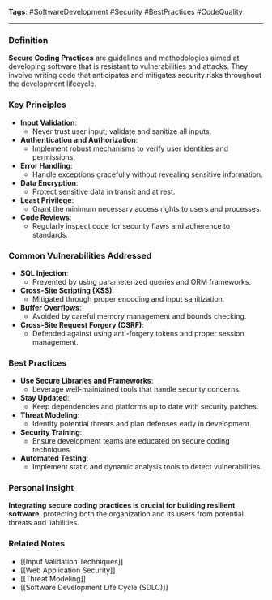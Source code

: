 **Tags**: #SoftwareDevelopment #Security #BestPractices #CodeQuality

---

### Definition

**Secure Coding Practices** are guidelines and methodologies aimed at developing software that is resistant to vulnerabilities and attacks. They involve writing code that anticipates and mitigates security risks throughout the development lifecycle.

### Key Principles

- **Input Validation**:
    - Never trust user input; validate and sanitize all inputs.
- **Authentication and Authorization**:
    - Implement robust mechanisms to verify user identities and permissions.
- **Error Handling**:
    - Handle exceptions gracefully without revealing sensitive information.
- **Data Encryption**:
    - Protect sensitive data in transit and at rest.
- **Least Privilege**:
    - Grant the minimum necessary access rights to users and processes.
- **Code Reviews**:
    - Regularly inspect code for security flaws and adherence to standards.

### Common Vulnerabilities Addressed

- **SQL Injection**:
    - Prevented by using parameterized queries and ORM frameworks.
- **Cross-Site Scripting (XSS)**:
    - Mitigated through proper encoding and input sanitization.
- **Buffer Overflows**:
    - Avoided by careful memory management and bounds checking.
- **Cross-Site Request Forgery (CSRF)**:
    - Defended against using anti-forgery tokens and proper session management.

### Best Practices

- **Use Secure Libraries and Frameworks**:
    - Leverage well-maintained tools that handle security concerns.
- **Stay Updated**:
    - Keep dependencies and platforms up to date with security patches.
- **Threat Modeling**:
    - Identify potential threats and plan defenses early in development.
- **Security Training**:
    - Ensure development teams are educated on secure coding techniques.
- **Automated Testing**:
    - Implement static and dynamic analysis tools to detect vulnerabilities.

### Personal Insight

**Integrating secure coding practices is crucial for building resilient software**, protecting both the organization and its users from potential threats and liabilities.

### Related Notes

- [[Input Validation Techniques]]
- [[Web Application Security]]
- [[Threat Modeling]]
- [[Software Development Life Cycle (SDLC)]]